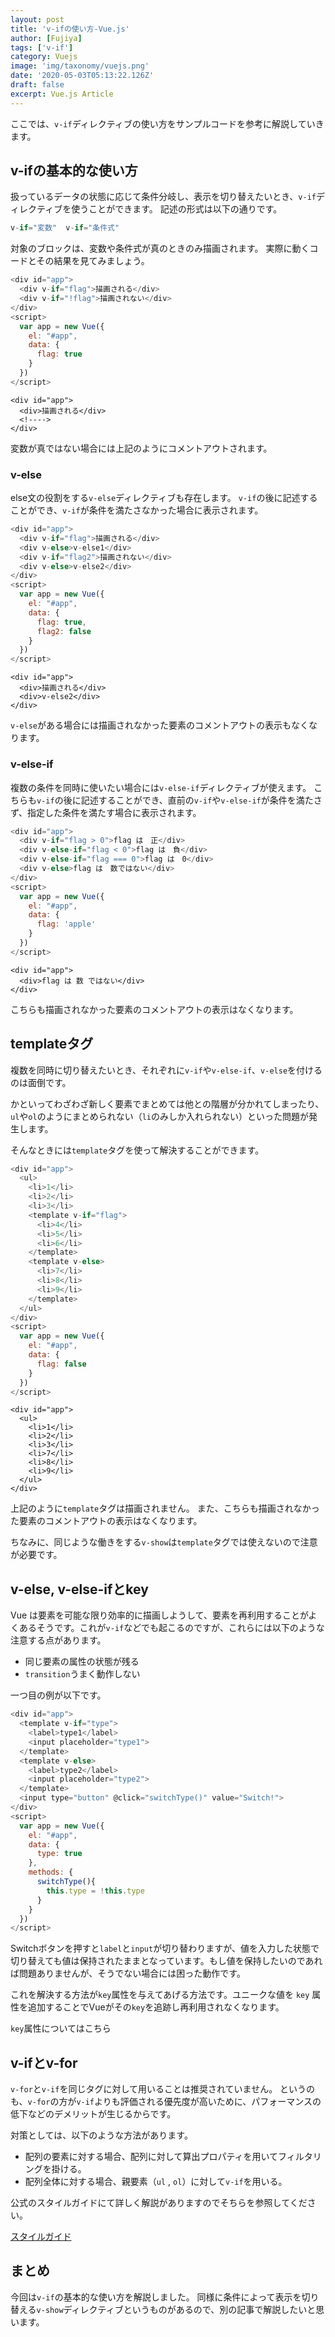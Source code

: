 ```yaml
---
layout: post
title: 'v-ifの使い方-Vue.js'
author: [Fujiya]
tags: ['v-if']
category: Vuejs
image: 'img/taxonomy/vuejs.png'
date: '2020-05-03T05:13:22.126Z'
draft: false
excerpt: Vue.js Article
---
```


ここでは、`v-if`ディレクティブの使い方をサンプルコードを参考に解説していきます。

## v-ifの基本的な使い方
扱っているデータの状態に応じて条件分岐し、表示を切り替えたいとき、`v-if`ディレクティブを使うことができます。
記述の形式は以下の通りです。

```js:title=Vue.js
v-if="変数"  v-if="条件式"
```

対象のブロックは、変数や条件式が真のときのみ描画されます。
実際に動くコードとその結果を見てみましょう。

```html:title=Vue.js
<div id="app">
  <div v-if="flag">描画される</div>
  <div v-if="!flag">描画されない</div>
</div>
<script>
  var app = new Vue({
    el: "#app",
    data: {
      flag: true
    }
  })
</script>
```
```html:title=結果
<div id="app">
  <div>描画される</div>
  <!---->
</div>
```

変数が真ではない場合には上記のようにコメントアウトされます。

### v-else
else文の役割をする`v-else`ディレクティブも存在します。
`v-if`の後に記述することができ、`v-if`が条件を満たさなかった場合に表示されます。

```html:title=Vue.js
<div id="app">
  <div v-if="flag">描画される</div>
  <div v-else>v-else1</div>
  <div v-if="flag2">描画されない</div>
  <div v-else>v-else2</div>
</div>
<script>
  var app = new Vue({
    el: "#app",
    data: {
      flag: true,
      flag2: false
    }
  })
</script>
```
```html:title=結果
<div id="app">
  <div>描画される</div>
  <div>v-else2</div>
</div>
```

`v-else`がある場合には描画されなかった要素のコメントアウトの表示もなくなります。

### v-else-if
複数の条件を同時に使いたい場合には`v-else-if`ディレクティブが使えます。
こちらも`v-if`の後に記述することができ、直前の`v-if`や`v-else-if`が条件を満たさず、指定した条件を満たす場合に表示されます。

```html:title=Vue.js
<div id="app">
  <div v-if="flag > 0">flag は　正</div>
  <div v-else-if="flag < 0">flag は　負</div>
  <div v-else-if="flag === 0">flag は　0</div>
  <div v-else>flag は　数ではない</div>
</div>
<script>
  var app = new Vue({
    el: "#app",
    data: {
      flag: 'apple'
    } 
  }) 
</script>
```
```html:title=結果
<div id="app">
  <div>flag は 数 ではない</div>
</div>
```

こちらも描画されなかった要素のコメントアウトの表示はなくなります。

## templateタグ
複数を同時に切り替えたいとき、それぞれに`v-if`や`v-else-if`、`v-else`を付けるのは面倒です。

かといってわざわざ新しく要素でまとめては他との階層が分かれてしまったり、`ul`や`ol`のようにまとめられない（`li`のみしか入れられない）といった問題が発生します。

そんなときには`template`タグを使って解決することができます。

```html:title=Vue.js
<div id="app">
  <ul>
    <li>1</li>
    <li>2</li>
    <li>3</li>
    <template v-if="flag">
      <li>4</li>
      <li>5</li>
      <li>6</li>
    </template>
    <template v-else>
      <li>7</li>
      <li>8</li>
      <li>9</li>
    </template>
  </ul>
</div>
<script>
  var app = new Vue({
    el: "#app",
    data: {
      flag: false
    } 
  }) 
</script>
```
```html:title=結果
<div id="app">
  <ul>
    <li>1</li>
    <li>2</li>
    <li>3</li>
    <li>7</li>
    <li>8</li>
    <li>9</li>
  </ul>
</div>
```

上記のように`template`タグは描画されません。
また、こちらも描画されなかった要素のコメントアウトの表示はなくなります。

ちなみに、同じような働きをする`v-show`は`template`タグでは使えないので注意が必要です。

## v-else, v-else-ifとkey
Vue は要素を可能な限り効率的に描画しようして、要素を再利用することがよくあるそうです。これが`v-if`などでも起こるのですが、これらには以下のような注意する点があります。

- 同じ要素の属性の状態が残る
- `transition`うまく動作しない

一つ目の例が以下です。

```html:title=Vue.js
<div id="app">
  <template v-if="type">
    <label>type1</label>
    <input placeholder="type1">
  </template>
  <template v-else>
    <label>type2</label>
    <input placeholder="type2">
  </template>
  <input type="button" @click="switchType()" value="Switch!">
</div>
<script>
  var app = new Vue({
    el: "#app",
    data: {
      type: true
    },
    methods: {
      switchType(){
        this.type = !this.type
      }
    }
  }) 
</script>
```

Switchボタンを押すと`label`と`input`が切り替わりますが、値を入力した状態で切り替えても値は保持されたままとなっています。もし値を保持したいのであれば問題ありませんが、そうでない場合には困った動作です。

これを解決する方法が`key`属性を与えてあげる方法です。ユニークな値を `key` 属性を追加することでVueがその`key`を追跡し再利用されなくなります。

`key`属性についてはこちら

## v-ifとv-for
`v-for`と`v-if`を同じタグに対して用いることは推奨されていません。
というのも、`v-for`の方が`v-if`よりも評価される優先度が高いために、パフォーマンスの低下などのデメリットが生じるからです。

対策としては、以下のような方法があります。

- 配列の要素に対する場合、配列に対して算出プロパティを用いてフィルタリングを掛ける。
- 配列全体に対する場合、親要素（`ul` , `ol`）に対して`v-if`を用いる。

公式のスタイルガイドにて詳しく解説がありますのでそちらを参照してください。

[スタイルガイド](https://jp.vuejs.org/v2/style-guide/#v-for-%E3%81%A8%E4%B8%80%E7%B7%92%E3%81%AB-v-if-%E3%82%92%E4%BD%BF%E3%81%86%E3%81%AE%E3%82%92%E9%81%BF%E3%81%91%E3%82%8B-%E5%BF%85%E9%A0%88)

## まとめ
今回は`v-if`の基本的な使い方を解説しました。
同様に条件によって表示を切り替える`v-show`ディレクティブというものがあるので、別の記事で解説したいと思います。